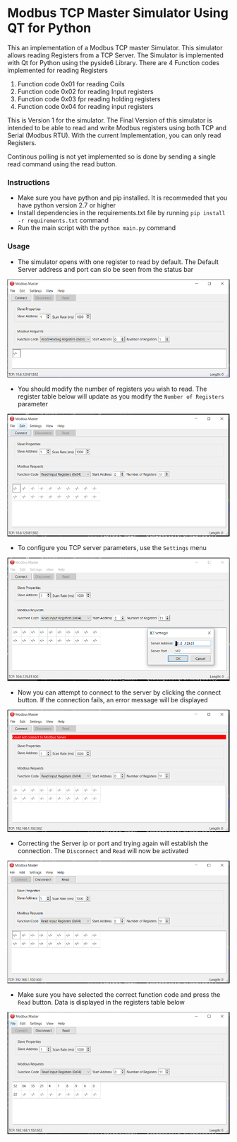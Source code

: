 # Modbus TCP Master Simulator Using QT for Python
This an implementation of a Modbus TCP master Simulator. This simulator allows reading Registers from a TCP Server. The Simulator is implemented with Qt for Python using the pyside6 Library. 
There are 4 Function codes implemented for reading Registers
1. Function code 0x01 for reading Coils
2. Function code 0x02 for reading Input registers
3. Function code 0x03 fpr reading holding registers
4. Function code 0x04 for reading input registers

This is Version 1 for the simulator. The Final Version of this simulator is intended to be able to read and write Modbus registers using both TCP and Serial (Modbus RTU).
With the current Implementation, you can only read Registers. 

Continous polling is not yet implemented so is done by sending a single read command using the read button.

### Instructions 
- Make sure you have python and pip installed. It is recommeded that you have python version 2.7 or higher
- Install dependencies in the requirements.txt file by running ```pip install -r requirements.txt``` command
- Run the main script with the ```python main.py``` command

### Usage
- The simulator opens with one register to read by default. The Default Server address and port can slo be seen from the status bar

![alt text](assets/1.PNG)

- You should modify the number of registers you wish to read. The register table below will update as you modify the ```Number of Registers``` parameter

![alt text](./assets/2.PNG)

- To configure you TCP server parameters, use the ```Settings``` menu

![alt text](./assets/3.PNG)

- Now you can attempt to connect to the server by clicking the connect button. If the connection fails, an error message will be displayed

![alt text](./assets/4.PNG)

- Correcting the Server ip or port and trying again will establish the connection. The ```Disconnect``` and ```Read``` will now be activated

![alt text](./assets/5.PNG)

- Make sure you have selected the correct function code and press the ```Read``` button. Data is displayed in the registers table below

![alt text](./assets/6.PNG)
